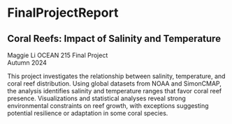 # FinalProjectReport
## Coral Reefs: Impact of Salinity and Temperature 

Maggie Li 
OCEAN 215 Final Project  
Autumn 2024  

This project investigates the relationship between salinity, temperature, and coral reef distribution. Using global datasets from NOAA and SimonCMAP, the analysis identifies salinity and temperature ranges that favor coral reef presence. Visualizations and statistical analyses reveal strong environmental constraints on reef growth, with exceptions suggesting potential resilience or adaptation in some coral species.
